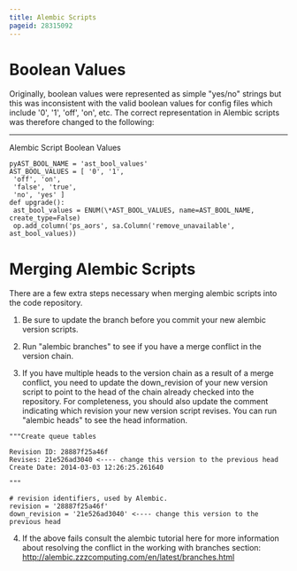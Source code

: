 ```yaml
---
title: Alembic Scripts
pageid: 28315092
---
```


Boolean Values
==============

Originally, boolean values were represented as simple "yes/no" strings but this was inconsistent with the valid boolean values for config files which include '0', '1', 'off', 'on', etc.  The correct representation in Alembic scripts was therefore changed to the following:




---

  
Alembic Script Boolean Values  

```
pyAST_BOOL_NAME = 'ast_bool_values'
AST_BOOL_VALUES = [ '0', '1',
 'off', 'on',
 'false', 'true',
 'no', 'yes' ]
def upgrade():
 ast_bool_values = ENUM(\*AST_BOOL_VALUES, name=AST_BOOL_NAME, create_type=False)
 op.add_column('ps_aors', sa.Column('remove_unavailable', ast_bool_values))

```



Merging Alembic Scripts
=======================

There are a few extra steps necessary when merging alembic scripts into the code repository.

1) Be sure to update the branch before you commit your new alembic version scripts.

2) Run "alembic branches" to see if you have a merge conflict in the version chain.

3) If you have multiple heads to the version chain as a result of a merge conflict, you need to update the down_revision of your new version script to point to the head of the chain already checked into the repository. For completeness, you should also update the comment indicating which revision your new version script revises. You can run "alembic heads" to see the head information.

```
"""Create queue tables

Revision ID: 28887f25a46f
Revises: 21e526ad3040 <---- change this version to the previous head
Create Date: 2014-03-03 12:26:25.261640

"""

# revision identifiers, used by Alembic.
revision = '28887f25a46f'
down_revision = '21e526ad3040' <---- change this version to the previous head

```

4) If the above fails consult the alembic tutorial here for more information about resolving the conflict in the working with branches section: <http://alembic.zzzcomputing.com/en/latest/branches.html>


